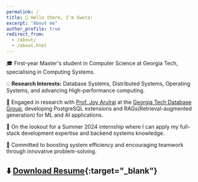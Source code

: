 ```yaml
---
permalink: /
title: 👋 Hello there, I'm Sweta!
excerpt: "About me"
author_profile: true
redirect_from: 
  - /about/
  - /about.html
---
```

  
   
   
🎓 First-year Master's student in Computer Science at Georgia Tech, specialising in Computing Systems.

💡 **Research Interests:** Database Systems, Distributed Systems, Operating Systems, and advancing High-performance computing.

🚀 Engaged in research with [Prof. Joy Arulraj](https://faculty.cc.gatech.edu/~jarulraj/) at the [Georgia Tech Database Group](https://db.cc.gatech.edu/), developing PostgreSQL extensions and RAGs(Retrieval-augmented generation) for ML and AI applications.

🌟 On the lookout for a Summer 2024 internship where I can apply my full-stack development expertise and backend systems knowledge.

🤝 Committed to boosting system efficiency and encouraging teamwork through innovative problem-solving.

## ⬇️  [ Download Resume](my_resume.pdf){:target="_blank"}